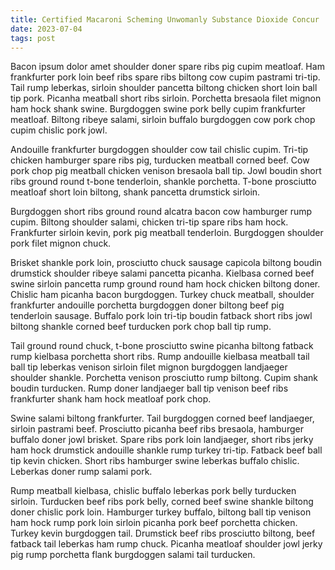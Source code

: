 ```yaml
---
title: Certified Macaroni Scheming Unwomanly Substance Dioxide Concur
date: 2023-07-04
tags: post
---
```


Bacon ipsum dolor amet shoulder doner spare ribs pig cupim meatloaf.  Ham frankfurter pork loin beef ribs spare ribs biltong cow cupim pastrami tri-tip.  Tail rump leberkas, sirloin shoulder pancetta biltong chicken short loin ball tip pork.  Picanha meatball short ribs sirloin.  Porchetta bresaola filet mignon ham hock shank swine.  Burgdoggen swine pork belly cupim frankfurter meatloaf.  Biltong ribeye salami, sirloin buffalo burgdoggen cow pork chop cupim chislic pork jowl.

Andouille frankfurter burgdoggen shoulder cow tail chislic cupim.  Tri-tip chicken hamburger spare ribs pig, turducken meatball corned beef.  Cow pork chop pig meatball chicken venison bresaola ball tip.  Jowl boudin short ribs ground round t-bone tenderloin, shankle porchetta.  T-bone prosciutto meatloaf short loin biltong, shank pancetta drumstick sirloin.

Burgdoggen short ribs ground round alcatra bacon cow hamburger rump cupim.  Biltong shoulder salami, chicken tri-tip spare ribs ham hock.  Frankfurter sirloin kevin, pork pig meatball tenderloin.  Burgdoggen shoulder pork filet mignon chuck.

Brisket shankle pork loin, prosciutto chuck sausage capicola biltong boudin drumstick shoulder ribeye salami pancetta picanha.  Kielbasa corned beef swine sirloin pancetta rump ground round ham hock chicken biltong doner.  Chislic ham picanha bacon burgdoggen.  Turkey chuck meatball, shoulder frankfurter andouille porchetta burgdoggen doner biltong beef pig tenderloin sausage.  Buffalo pork loin tri-tip boudin fatback short ribs jowl biltong shankle corned beef turducken pork chop ball tip rump.

Tail ground round chuck, t-bone prosciutto swine picanha biltong fatback rump kielbasa porchetta short ribs.  Rump andouille kielbasa meatball tail ball tip leberkas venison sirloin filet mignon burgdoggen landjaeger shoulder shankle.  Porchetta venison prosciutto rump biltong.  Cupim shank boudin turducken.  Rump doner landjaeger ball tip venison beef ribs frankfurter shank ham hock meatloaf pork chop.

Swine salami biltong frankfurter.  Tail burgdoggen corned beef landjaeger, sirloin pastrami beef.  Prosciutto picanha beef ribs bresaola, hamburger buffalo doner jowl brisket.  Spare ribs pork loin landjaeger, short ribs jerky ham hock drumstick andouille shankle rump turkey tri-tip.  Fatback beef ball tip kevin chicken.  Short ribs hamburger swine leberkas buffalo chislic.  Leberkas doner rump salami pork.

Rump meatball kielbasa, chislic buffalo leberkas pork belly turducken sirloin.  Turducken beef ribs pork belly, corned beef swine shankle biltong doner chislic pork loin.  Hamburger turkey buffalo, biltong ball tip venison ham hock rump pork loin sirloin picanha pork beef porchetta chicken.  Turkey kevin burgdoggen tail.  Drumstick beef ribs prosciutto biltong, beef fatback tail leberkas ham rump chuck.  Picanha meatloaf shoulder jowl jerky pig rump porchetta flank burgdoggen salami tail turducken.